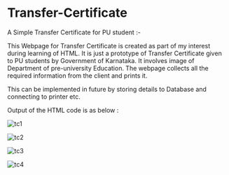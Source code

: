 # Transfer-Certificate

A Simple Transfer Certificate for PU student :-

This Webpage for Transfer Certificate is created as part of my interest during learning of HTML. It is just a prototype of Transfer Certificate given to PU students by 
Government of Karnataka. It involves image of Department of pre-university Education.
The webpage collects all the required information from the client and prints it.

This can be implemented in future by storing details to Database and connecting to printer etc.

Output of the HTML code is as below :

![tc1](https://user-images.githubusercontent.com/47209023/54255768-5c1bce00-457f-11e9-9894-892c53f5d479.PNG)

![tc2](https://user-images.githubusercontent.com/47209023/54255765-5b833780-457f-11e9-8fb4-d406912a16e7.PNG)

![tc3](https://user-images.githubusercontent.com/47209023/54255762-5b833780-457f-11e9-8b13-d2561f86b8bd.PNG)

![tc4](https://user-images.githubusercontent.com/47209023/54255770-5cb46480-457f-11e9-8c9a-a8292f49ea08.PNG)

